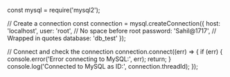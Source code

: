 const mysql = require('mysql2');

// Create a connection
const connection = mysql.createConnection({
  host: 'localhost',
  user: 'root',       // No space before root
  password: 'Sahil@1717',   // Wrapped in quotes
  database: 'db_test'
});

// Connect and check the connection
connection.connect((err) => {
  if (err) {
    console.error('Error connecting to MySQL:', err);
    return;
  }
  console.log('Connected to MySQL as ID:', connection.threadId);
});
